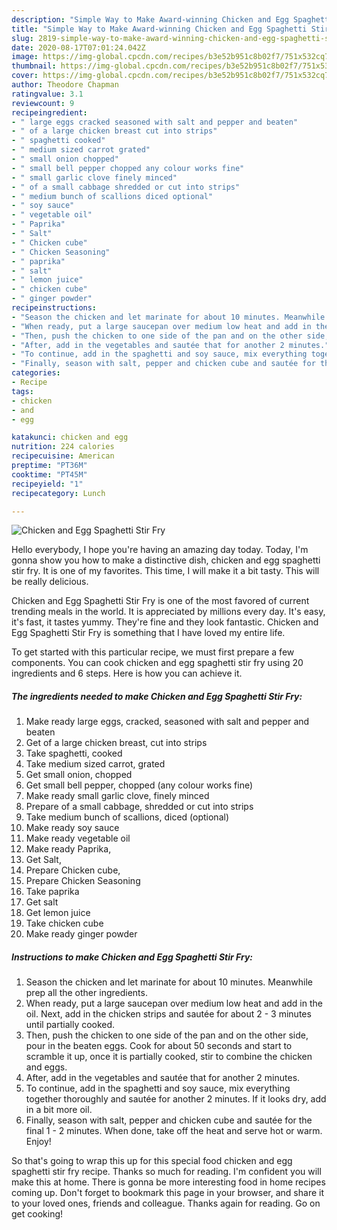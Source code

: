 ```yaml
---
description: "Simple Way to Make Award-winning Chicken and Egg Spaghetti Stir Fry"
title: "Simple Way to Make Award-winning Chicken and Egg Spaghetti Stir Fry"
slug: 2819-simple-way-to-make-award-winning-chicken-and-egg-spaghetti-stir-fry
date: 2020-08-17T07:01:24.042Z
image: https://img-global.cpcdn.com/recipes/b3e52b951c8b02f7/751x532cq70/chicken-and-egg-spaghetti-stir-fry-recipe-main-photo.jpg
thumbnail: https://img-global.cpcdn.com/recipes/b3e52b951c8b02f7/751x532cq70/chicken-and-egg-spaghetti-stir-fry-recipe-main-photo.jpg
cover: https://img-global.cpcdn.com/recipes/b3e52b951c8b02f7/751x532cq70/chicken-and-egg-spaghetti-stir-fry-recipe-main-photo.jpg
author: Theodore Chapman
ratingvalue: 3.1
reviewcount: 9
recipeingredient:
- " large eggs cracked seasoned with salt and pepper and beaten"
- " of a large chicken breast cut into strips"
- " spaghetti cooked"
- " medium sized carrot grated"
- " small onion chopped"
- " small bell pepper chopped any colour works fine"
- " small garlic clove finely minced"
- " of a small cabbage shredded or cut into strips"
- " medium bunch of scallions diced optional"
- " soy sauce"
- " vegetable oil"
- " Paprika"
- " Salt"
- " Chicken cube"
- " Chicken Seasoning"
- " paprika"
- " salt"
- " lemon juice"
- " chicken cube"
- " ginger powder"
recipeinstructions:
- "Season the chicken and let marinate for about 10 minutes. Meanwhile prep all the other ingredients."
- "When ready, put a large saucepan over medium low heat and add in the oil. Next, add in the chicken strips and sautée for about 2 - 3 minutes until partially cooked."
- "Then, push the chicken to one side of the pan and on the other side, pour in the beaten eggs. Cook for about 50 seconds and start to scramble it up, once it is partially cooked, stir to combine the chicken and eggs."
- "After, add in the vegetables and sautée that for another 2 minutes."
- "To continue, add in the spaghetti and soy sauce, mix everything together thoroughly and sautée for another 2 minutes. If it looks dry, add in a bit more oil."
- "Finally, season with salt, pepper and chicken cube and sautée for the final 1 - 2 minutes. When done, take off the heat and serve hot or warm. Enjoy!"
categories:
- Recipe
tags:
- chicken
- and
- egg

katakunci: chicken and egg 
nutrition: 224 calories
recipecuisine: American
preptime: "PT36M"
cooktime: "PT45M"
recipeyield: "1"
recipecategory: Lunch

---
```



![Chicken and Egg Spaghetti Stir Fry](https://img-global.cpcdn.com/recipes/b3e52b951c8b02f7/751x532cq70/chicken-and-egg-spaghetti-stir-fry-recipe-main-photo.jpg)

Hello everybody, I hope you're having an amazing day today. Today, I'm gonna show you how to make a distinctive dish, chicken and egg spaghetti stir fry. It is one of my favorites. This time, I will make it a bit tasty. This will be really delicious.

Chicken and Egg Spaghetti Stir Fry is one of the most favored of current trending meals in the world. It is appreciated by millions every day. It's easy, it's fast, it tastes yummy. They're fine and they look fantastic. Chicken and Egg Spaghetti Stir Fry is something that I have loved my entire life.




To get started with this particular recipe, we must first prepare a few components. You can cook chicken and egg spaghetti stir fry using 20 ingredients and 6 steps. Here is how you can achieve it.

<!--inarticleads1-->

##### The ingredients needed to make Chicken and Egg Spaghetti Stir Fry:

1. Make ready  large eggs, cracked, seasoned with salt and pepper and beaten
1. Get  of a large chicken breast, cut into strips
1. Take  spaghetti, cooked
1. Take  medium sized carrot, grated
1. Get  small onion, chopped
1. Get  small bell pepper, chopped (any colour works fine)
1. Make ready  small garlic clove, finely minced
1. Prepare  of a small cabbage, shredded or cut into strips
1. Take  medium bunch of scallions, diced (optional)
1. Make ready  soy sauce
1. Make ready  vegetable oil
1. Make ready  Paprika,
1. Get  Salt,
1. Prepare  Chicken cube,
1. Prepare  Chicken Seasoning
1. Take  paprika
1. Get  salt
1. Get  lemon juice
1. Take  chicken cube
1. Make ready  ginger powder




<!--inarticleads2-->

##### Instructions to make Chicken and Egg Spaghetti Stir Fry:

1. Season the chicken and let marinate for about 10 minutes. Meanwhile prep all the other ingredients.
1. When ready, put a large saucepan over medium low heat and add in the oil. Next, add in the chicken strips and sautée for about 2 - 3 minutes until partially cooked.
1. Then, push the chicken to one side of the pan and on the other side, pour in the beaten eggs. Cook for about 50 seconds and start to scramble it up, once it is partially cooked, stir to combine the chicken and eggs.
1. After, add in the vegetables and sautée that for another 2 minutes.
1. To continue, add in the spaghetti and soy sauce, mix everything together thoroughly and sautée for another 2 minutes. If it looks dry, add in a bit more oil.
1. Finally, season with salt, pepper and chicken cube and sautée for the final 1 - 2 minutes. When done, take off the heat and serve hot or warm. Enjoy!




So that's going to wrap this up for this special food chicken and egg spaghetti stir fry recipe. Thanks so much for reading. I'm confident you will make this at home. There is gonna be more interesting food in home recipes coming up. Don't forget to bookmark this page in your browser, and share it to your loved ones, friends and colleague. Thanks again for reading. Go on get cooking!
